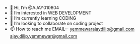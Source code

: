 - 👋 Hi, I’m @AJAY010804
- 👀 I’m interested in WEB DEVELOPMENT
- 🌱 I’m currently learning CODING
- 💞️ I’m looking to collaborate on coding project
- 📫 How to reach me EMAIL:- yemmewarajaydilip@gmail.com
ajay.dilip.yemmewar@gmail.com

<!---
AJAY010804/AJAY010804 is a ✨ special ✨ repository because its `README.md` (this file) appears on your GitHub profile.
You can click the Preview link to take a look at your changes.
--->
